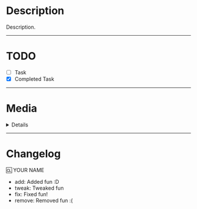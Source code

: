 <!--
This is a semi-strict format, you can add/remove sections as needed but the order/format should be kept the same
Remove these comments before submitting
-->

# Description

<!--
Explain this PR in as much detail as applicable

Some example prompts to consider:
How might this affect the game? The codebase?
What might be some alternatives to this?
How/Who does this benefit/hurt [the game/codebase]?
-->

Description.

---

# TODO

<!--
A list of everything you have to do before this PR is "complete"
You probably won't have to complete everything before merging but it's good to leave future references
-->

- [ ] Task
- [x] Completed Task

---

<!--
This is default collapsed, readers click to expand it and see all your media
The PR media section can get very large at times, so this is a good way to keep it clean
The title is written using HTML tags
The title must be within the <summary> tags or you won't see it
-->
<summary><h1>Media</h1></summary>
<details>
<p>

![Example Media Embed](https://example.com/thisimageisntreal.png)

</p>
</details>

---

# Changelog

<!--
You can add an author after the `:cl:` to change the name that appears in the changelog (ex: `:cl: Death`)
Leaving it blank will default to your GitHub display name
This includes all available types for the changelog
-->

:cl: YOUR NAME
- add: Added fun :D
- tweak: Tweaked fun
- fix: Fixed fun!
- remove: Removed fun :(
